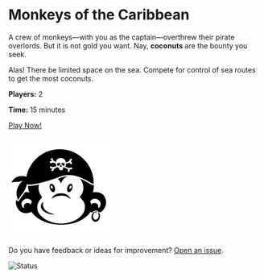 # Monkeys of the Caribbean

A crew of monkeys&mdash;with you as the captain&mdash;overthrew their pirate overlords. But it is not gold you want. Nay, **coconuts** are the bounty you seek.

Alas! There be limited space on the sea. Compete for control of sea routes to get the most coconuts.

**Players:** 2

**Time:** 15 minutes

[Play Now!](https://skedwards88.github.io/monkeys/)

![Monkey](src/images/monkey_3.svg)

Do you have feedback or ideas for improvement? [Open an issue](https://github.com/skedwards88/monkeys/issues/new).

![Status](https://github.com/github/skedwards/monkeys/workflows/deploy.yml/badge.svg)
